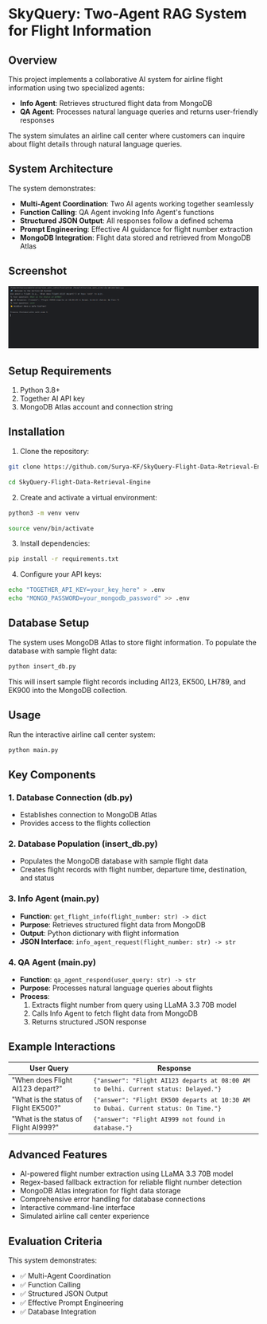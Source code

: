 # SkyQuery: Two-Agent RAG System for Flight Information

## Overview
This project implements a collaborative AI system for airline flight information using two specialized agents:
- **Info Agent**: Retrieves structured flight data from MongoDB
- **QA Agent**: Processes natural language queries and returns user-friendly responses

The system simulates an airline call center where customers can inquire about flight details through natural language queries.

## System Architecture
The system demonstrates:
- **Multi-Agent Coordination**: Two AI agents working together seamlessly
- **Function Calling**: QA Agent invoking Info Agent's functions
- **Structured JSON Output**: All responses follow a defined schema
- **Prompt Engineering**: Effective AI guidance for flight number extraction
- **MongoDB Integration**: Flight data stored and retrieved from MongoDB Atlas

## Screenshot
![Airline Call Center Screenshot](./image/Output.png)


## Setup Requirements
1. Python 3.8+
2. Together AI API key
3. MongoDB Atlas account and connection string

## Installation
1. Clone the repository:
```bash
git clone https://github.com/Surya-KF/SkyQuery-Flight-Data-Retrieval-Engine.git

```
```bash
cd SkyQuery-Flight-Data-Retrieval-Engine
```

2. Create and activate a virtual environment:
```bash
python3 -m venv venv
```
```bash
source venv/bin/activate
```

3. Install dependencies:
```bash
pip install -r requirements.txt
```

4. Configure your API keys:
```bash
echo "TOGETHER_API_KEY=your_key_here" > .env
echo "MONGO_PASSWORD=your_mongodb_password" >> .env
```

## Database Setup
The system uses MongoDB Atlas to store flight information. To populate the database with sample flight data:

```bash
python insert_db.py
```

This will insert sample flight records including AI123, EK500, LH789, and EK900 into the MongoDB collection.

## Usage
Run the interactive airline call center system:
```bash
python main.py
```

## Key Components

### 1. Database Connection (db.py)
- Establishes connection to MongoDB Atlas
- Provides access to the flights collection

### 2. Database Population (insert_db.py)
- Populates the MongoDB database with sample flight data
- Creates flight records with flight number, departure time, destination, and status

### 3. Info Agent (main.py)
- **Function**: `get_flight_info(flight_number: str) -> dict`
- **Purpose**: Retrieves structured flight data from MongoDB
- **Output**: Python dictionary with flight information
- **JSON Interface**: `info_agent_request(flight_number: str) -> str`

### 4. QA Agent (main.py)
- **Function**: `qa_agent_respond(user_query: str) -> str`
- **Purpose**: Processes natural language queries about flights
- **Process**:
   1. Extracts flight number from query using LLaMA 3.3 70B model
   2. Calls Info Agent to fetch flight data from MongoDB
   3. Returns structured JSON response

## Example Interactions

| User Query | Response |
|------------|----------|
| "When does Flight AI123 depart?" | `{"answer": "Flight AI123 departs at 08:00 AM to Delhi. Current status: Delayed."}` |
| "What is the status of Flight EK500?" | `{"answer": "Flight EK500 departs at 10:30 AM to Dubai. Current status: On Time."}` |
| "What is the status of Flight AI999?" | `{"answer": "Flight AI999 not found in database."}` |

## Advanced Features
- AI-powered flight number extraction using LLaMA 3.3 70B model
- Regex-based fallback extraction for reliable flight number detection
- MongoDB Atlas integration for flight data storage
- Comprehensive error handling for database connections
- Interactive command-line interface
- Simulated airline call center experience

## Evaluation Criteria
This system demonstrates:
- ✅ Multi-Agent Coordination
- ✅ Function Calling
- ✅ Structured JSON Output
- ✅ Effective Prompt Engineering
- ✅ Database Integration
